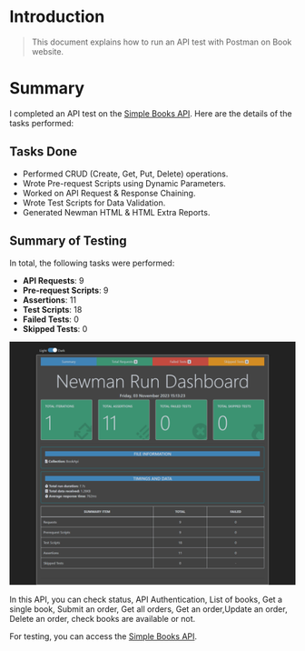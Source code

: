 # Introduction
> This document explains how to run an API test with Postman on Book website.
# Summary

I completed an API test on the [Simple Books API](https://github.com/vdespa/introduction-to-postman-course/blob/main/simple-books-api.md). Here are the details of the tasks performed:

## Tasks Done

- Performed CRUD (Create, Get, Put, Delete) operations.
- Wrote Pre-request Scripts using Dynamic Parameters.
- Worked on API Request & Response Chaining.
- Wrote Test Scripts for Data Validation.
- Generated Newman HTML & HTML Extra Reports.

## Summary of Testing

In total, the following tasks were performed:

- **API Requests**: 9
- **Pre-request Scripts**: 9
- **Assertions**: 11
- **Test Scripts**: 18
- **Failed Tests**: 0
- **Skipped Tests**: 0
  
 ![My Image](newman/htmlReportDark.png)


In this API, you can check status, API Authentication, List of books, Get a single book, Submit an order, Get all orders, Get an order,Update an order, Delete an order, check books are available or not.

For testing, you can access the [Simple Books API](https://github.com/vdespa/introduction-to-postman-course/blob/main/simple-books-api.md).


